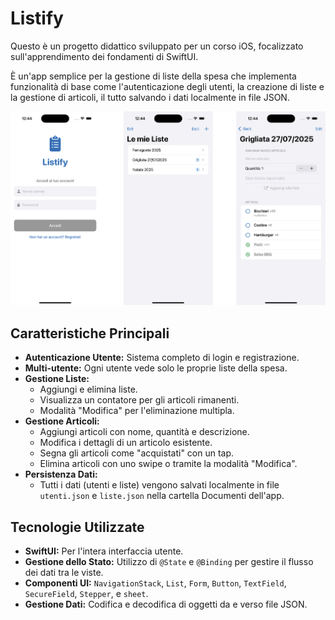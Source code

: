 # Listify 

Questo è un progetto didattico sviluppato per un corso iOS, focalizzato sull'apprendimento dei fondamenti di SwiftUI.

È un'app semplice per la gestione di liste della spesa che implementa funzionalità di base come l'autenticazione degli utenti, la creazione di liste e la gestione di articoli, il tutto salvando i dati localmente in file JSON.

![Listify screenshot](Screenshot/ListView-screenshot.png)  

## Caratteristiche Principali

* **Autenticazione Utente:** Sistema completo di login e registrazione.
* **Multi-utente:** Ogni utente vede solo le proprie liste della spesa. 
* **Gestione Liste:**
    * Aggiungi e elimina liste.
    * Visualizza un contatore per gli articoli rimanenti.
    * Modalità "Modifica" per l'eliminazione multipla.
* **Gestione Articoli:**
    * Aggiungi articoli con nome, quantità e descrizione.
    * Modifica i dettagli di un articolo esistente.
    * Segna gli articoli come "acquistati" con un tap.
    * Elimina articoli con uno swipe o tramite la modalità "Modifica".
* **Persistenza Dati:**
    * Tutti i dati (utenti e liste) vengono salvati localmente in file `utenti.json` e `liste.json` nella cartella Documenti dell'app.

## Tecnologie Utilizzate

* **SwiftUI:** Per l'intera interfaccia utente.
* **Gestione dello Stato:** Utilizzo di `@State` e `@Binding` per gestire il flusso dei dati tra le viste.
* **Componenti UI:** `NavigationStack`, `List`, `Form`, `Button`, `TextField`, `SecureField`, `Stepper`, e `sheet`.
* **Gestione Dati:** Codifica e decodifica di oggetti da e verso file JSON.
